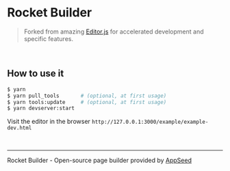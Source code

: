# Rocket Builder

> Forked from amazing [Editor.js](https://github.com/codex-team/editor.js) for accelerated development and specific features.

<br />

## How to use it 

```bash
$ yarn 
$ yarn pull_tools       # (optional, at first usage)
$ yarn tools:update     # (optional, at first usage)
$ yarn devserver:start 
```

Visit the editor in the browser `http://127.0.0.1:3000/example/example-dev.html` 

<br />

---
Rocket Builder - Open-source page builder provided by [AppSeed](https://appseed.us)
